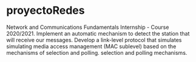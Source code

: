 # proyectoRedes
Network and Communications Fundamentals Internship - Course 2020/2021. Implement an automatic mechanism to detect the station that will receive our messages. Develop a link-level protocol that simulates simulating media access management (MAC sublevel) based on the mechanisms of selection and polling. selection and polling mechanisms.
